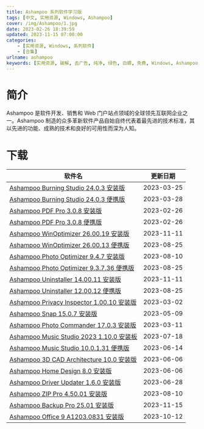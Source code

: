 ```yaml
---
title: Ashampoo 系列软件学习版
tags: [中文, 实用资源, Windows, Ashampoo]
cover: /img/Ashampoo/1.jpg
date: 2023-02-26 18:39:59
updated: 2023-11-15 07:00:00
categories:
    - [实用资源, Windows, 系列软件]
    - [合集]
urlname: ashampoo
keywords: [实用资源, 破解, 去广告, 纯净, 绿色, 白嫖, 免费, Windows, Ashampoo]
---
```


# 简介

Ashampoo 是软件开发、销售和 Web 门户站点领域的全球领先互联网企业之一。Ashampoo 制造的众多革新软件产品自始自终代表着最先进的技术标准，其以先进的功能、成熟的技术和良好的可用性而深为人知。

# 下载

| 软件名                                                                                                            | 更新日期   |
| ----------------------------------------------------------------------------------------------------------------- | ---------- |
| [Ashampoo Burning Studio 24.0.3 安装版](/download/index.html?f=Ashampoo-Burning-Studio-24.0.3.zip)                | 2023-03-25 |
| [Ashampoo Burning Studio 24.0.3 便携版](/download/index.html?f=Ashampoo-Burning-Studio-24.0.3-Portable.zip)       | 2023-03-28 |
| [Ashampoo PDF Pro 3.0.8 安装版](/download/index.html?f=Ashampoo-PDF-Pro_3.0.8.7z)                                 | 2023-02-26 |
| [Ashampoo PDF Pro 3.0.8 便携版](/download/index.html?f=Ashampoo-PDF-Pro_3.0.8_Portable.7z)                        | 2023-02-26 |
| [Ashampoo WinOptimizer 26.00.19 安装版](/download/index.html?f=Ashampoo-WinOptimizer-26.00.19.zip)                | 2023-11-11 |
| [Ashampoo WinOptimizer 26.00.13 便携版](/download/index.html?f=Ashampoo-Winoptimizer-26.00.13-Portable.zip)       | 2023-08-25 |
| [Ashampoo Photo Optimizer 9.4.7 安装版](/download/index.html?f=Ashampoo-Photo-Optimizer-9.4.7.zip)                | 2023-08-10 |
| [Ashampoo Photo Optimizer 9.3.7.36 便携版](/download/index.html?f=Ashampoo-Photo-Optimizer-9.3.7.36-Portable.zip) | 2023-08-25 |
| [Ashampoo Uninstaller 14.00.11 安装版](/download/index.html?f=Ashampoo-UnInstaller-14.00.11.zip)                  | 2023-11-11 |
| [Ashampoo Uninstaller 12.00.12 便携版](/download/index.html?f=Ashampoo-Uninstaller-12.00.12-Portable.zip)         | 2023-08-25 |
| [Ashampoo Privacy Inspector 1.00.10 安装版](/download/index.html?f=Ashampoo-Privacy-Inspector-1.00.10.zip)        | 2023-03-02 |
| [Ashampoo Snap 15.0.7 安装版](/download/index.html?f=Ashampoo-Snap-15.0.7.zip)                                    | 2023-05-09 |
| [Ashampoo Photo Commander 17.0.3 安装版](/download/index.html?f=Ashampoo-Photo-Commander-17.0.3.zip)              | 2023-03-11 |
| [Ashampoo Music Studio 2023 1.10.0 安装板](/download/index.html?f=Ashampoo-Music-Studio-2023-1.10.0.zip)          | 2023-07-18 |
| [Ashampoo Music Studio 10.0.1.31 便携版](/download/index.html?f=Ashampoo-Music-Studio-10.0.1.31-Portable.zip)     | 2023-06-14 |
| [Ashampoo 3D CAD Architecture 10.0 安装版](/download/index.html?f=Ashampoo-3D-CAD-Architecture-10.0.zip)          | 2023-06-06 |
| [Ashampoo Home Design 8.0 安装版](/download/index.html?f=Ashampoo-Home-Design-8.0.zip)                            | 2023-06-06 |
| [Ashampoo Driver Updater 1.6.0 安装版](/download/index.html?f=Ashampoo-Driver-Updater-1.6.0.zip)                  | 2023-06-28 |
| [Ashampoo ZIP Pro 4.50.01 安装版](/download/index.html?f=Ashampoo-ZIP-Pro-4.50.01.zip)                            | 2023-08-10 |
| [Ashampoo Backup Pro 25.01 安装版](/download/index.html?f=Ashampoo-Backup-Pro-25.01.zip)                          | 2023-11-15 |
| [Ashampoo Office 9 A1203.0831 安装版](/download/index.html?f=Ashampoo-Office-9-Rev-A1203.0831.zip)                | 2023-10-12 |
